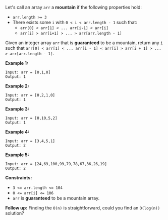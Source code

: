 Let's call an array `arr` a **mountain**  if the following properties hold:

  * `arr.length >= 3`
  * There exists some `i` with `0 < i < arr.length - 1` such that: 
    * `arr[0] < arr[1] < ... arr[i-1] < arr[i] `
    * `arr[i] > arr[i+1] > ... > arr[arr.length - 1]`

Given an integer array `arr` that is **guaranteed** to be a mountain, return
any `i` such that `arr[0] < arr[1] < ... arr[i - 1] < arr[i] > arr[i + 1] >
... > arr[arr.length - 1]`.



**Example 1:**

    
    
    Input: arr = [0,1,0]
    Output: 1
    

**Example 2:**

    
    
    Input: arr = [0,2,1,0]
    Output: 1
    

**Example 3:**

    
    
    Input: arr = [0,10,5,2]
    Output: 1
    

**Example 4:**

    
    
    Input: arr = [3,4,5,1]
    Output: 2
    

**Example 5:**

    
    
    Input: arr = [24,69,100,99,79,78,67,36,26,19]
    Output: 2
    



**Constraints:**

  * `3 <= arr.length <= 104`
  * `0 <= arr[i] <= 106`
  * `arr` is **guaranteed** to be a mountain array.



**Follow up:** Finding the `O(n)` is straightforward, could you find an
`O(log(n))` solution?

